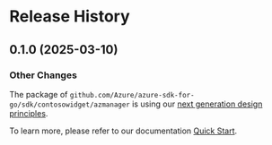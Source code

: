 # Release History

## 0.1.0 (2025-03-10)
### Other Changes

The package of `github.com/Azure/azure-sdk-for-go/sdk/contosowidget/azmanager` is using our [next generation design principles](https://azure.github.io/azure-sdk/general_introduction.html).

To learn more, please refer to our documentation [Quick Start](https://aka.ms/azsdk/go/mgmt).